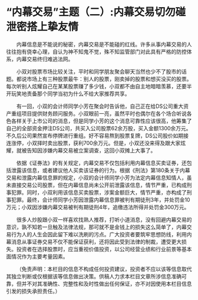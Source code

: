 # “内幕交易”主题（二）:内幕交易切勿碰 泄密搭上挚友情 

&emsp;&emsp;内幕信息是不能说的秘密，内幕交易是不能碰的红线。许多从事内幕交易的人往往抱有侥幸心理，自认为神不知鬼不觉，殊不知监管部门对此具有严格的防控体系，内幕交易终归难逃法网。

&emsp;&emsp;小双对股票市场比较关注，平时和同学朋友聚会聊天当然也少不了股市的话题。都说市场上有三种股票最牛：别人的股票，刚卖掉的股票和想买没买的股票。每次听别人炫耀自己在某某股票赚了多少钱，小双都不由自主地暗暗羡慕，还要半开玩笑地责备那个同学当初为什么不给大家推荐共享。

&emsp;&emsp;有一回，小双的会计师同学小芳在聚会时告诉他，自己正在给DS公司重大资产重组项目提供财务顾问服务。小双眼前一亮，虽然平时也偶尔在各个场合听说各色各样关于上市公司的消息，但是同学小芳的这个消息可靠性应该很高，他筹集了自己的全部资金押注DS公司，共买入公司股票62余万股，买入金额1300余万元。不久后公司果然宣布停牌进行重组。好不容易熬到股票复牌，DS公司股价如期接连涨停，小双择时卖出股票，获利700余万元。但是，小双还没来得及跟大家炫耀，就被告知因涉嫌内幕交易被立案调查，这回小双摊上大事了。

&emsp;&emsp;依据《证券法》的有关规定，内幕交易不仅包括利用内幕信息买卖证券，还包括泄露该信息，或者建议他人买卖该证券的行为。根据《刑法》第180条关于内幕交易和泄露内幕信息罪的规定，小双的会计师同学小芳为法定内幕信息知情人，虽未直接交易公司股票，但在内幕信息尚未公开前泄露该信息，情节严重，已构成刑事犯罪。同时，小双利用该信息买卖股票，涉案金额巨大，情节严重，亦构成了刑事犯罪。最终，会计师同学小芳因泄露内幕信息罪被判有期徒刑3年，并处罚金10万元；小双因涉嫌内幕交易被判有期徒刑4年，追缴违法所得并处罚金300万元。

&emsp;&emsp;很多人炒股跟小双一样喜欢找熟人推荐，打听小道消息，没有回避内幕交易的意识，孰不知若一旦触及法律法规，那可就不是金钱上的损失这么简单了，内幕交易行为人的人生会因此留下难以洗刷的污点。广大投资者要筑牢思想防线，利用内幕消息从事证券交易不仅不能保证获利，还将因此受到法律的制裁，遭受更大损失。投资者在选择股票时，应当重视价值投资，以公司经营业绩和行业前景等基本面情况作为主要考量因素。

&emsp;&emsp;（免责声明：本栏目的信息不构成任何投资建议，投资者不应以该等信息取代其独立判断或仅根据该等信息做出决策。供稿人力求本栏目文章所涉信息准确可靠，但并不对其准确性、完整性和及时性做出任何保证，亦不对因使用本栏目信息引发的损失承担责任。）